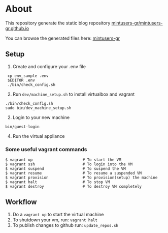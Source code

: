 # About
This repository generate the static blog repository  [mintusers-gr/mintusers-gr.github.io](https://github.com/mintusers-gr/mintusers-gr.github.io)

You can browse the generated files here:
[mintusers-gr](https://mintusers-gr.github.io)
 
## Setup
 1. Create and configure your .env file

 ```
  cp env_sample .env
  $EDITOR .env
  ./bin/check_config.sh
  ```

 2. Run ```dev/machine_setup.sh``` to install virtualbox and vagrant
 
 ```
 ./bin/check_config.sh
 sudo bin/dev_machine_setup.sh
 ```
 2. Login to your new machine
 
 ```
 bin/guest-login
 ```

 4. Run the virtual appliance

### Some useful vagrant commands
 ```
$ vagrant up                      # To start the VM
$ vagrant ssh                     # To login into the VM
$ vagrant suspend                 # To suspend the VM
$ vagrant resume                  # To resume a suspended VM
$ vagrant provision               # To provision(setup) the machine
$ vagrant halt                    # To stop VM
$ vagrant destroy                 # To destroy VM completely
```

## Workflow

 1. Do a ```vagrant up``` to start the virtual machine
 2. To shutdown your vm, run: ```vagrant halt```
 3. To publish changes to github run: ```update_repos.sh```
